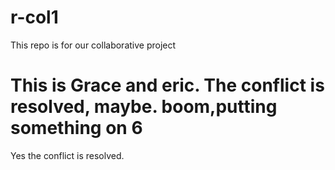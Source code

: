 # r-col1

This repo is for our collaborative project

This is Grace and eric. The conflict is resolved, maybe.
boom,putting something on 6
=======


Yes the conflict is resolved.